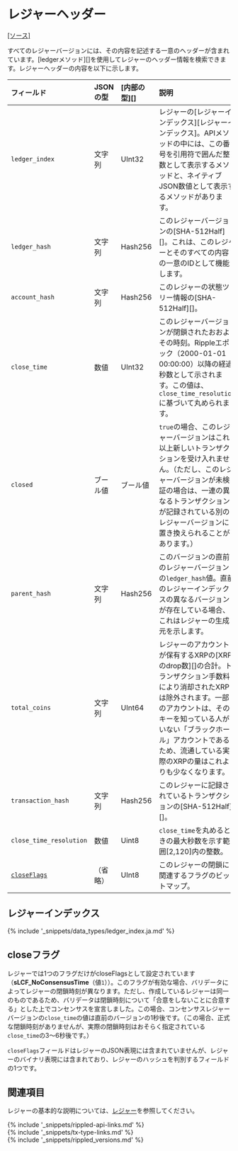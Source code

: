 # レジャーヘッダー
[[ソース]](https://github.com/ripple/rippled/blob/master/src/ripple/ledger/ReadView.h#L71 "Source")

すべてのレジャーバージョンには、その内容を記述する一意のヘッダーが含まれています。[ledgerメソッド][]を使用してレジャーのヘッダー情報を検索できます。レジャーヘッダーの内容を以下に示します。

| フィールド | JSONの型 | [内部の型][] | 説明   |
|:-----------------------------|:----------|:------------------|:--------------|
| `ledger_index` | 文字列 | UInt32 | レジャーの[レジャーインデックス][レジャーインデックス]。APIメソッドの中には、この番号を引用符で囲んだ整数として表示するメソッドと、ネイティブJSON数値として表示するメソッドがあります。 |
| `ledger_hash` | 文字列 | Hash256 | このレジャーバージョンの[SHA-512Half][]。これは、このレジャーとそのすべての内容の一意のIDとして機能します。 |
| `account_hash` | 文字列 | Hash256 | このレジャーの状態ツリー情報の[SHA-512Half][]。 |
| `close_time` | 数値 | UInt32 | このレジャーバージョンが閉鎖されたおおよその時刻。Rippleエポック（2000-01-01 00:00:00）以降の経過秒数として示されます。この値は、`close_time_resolution`に基づいて丸められます。 |
| `closed` | ブール値 | ブール値 | `true`の場合、このレジャーバージョンはこれ以上新しいトランザクションを受け入れません。（ただし、このレジャーバージョンが未検証の場合は、一連の異なるトランザクションが記録されている別のレジャーバージョンに置き換えられることがあります。） |
| `parent_hash` | 文字列 | Hash256 | このバージョンの直前のレジャーバージョンの`ledger_hash`値。直前のレジャーインデックスの異なるバージョンが存在している場合、これはレジャーの生成元を示します。 |
| `total_coins` | 文字列 | UInt64 | レジャーのアカウントが保有するXRPの[XRPのdrop数][]の合計。トランザクション手数料により消却されたXRPは除外されます。一部のアカウントは、そのキーを知っている人がいない「ブラックホール」アカウントであるため、流通している実際のXRPの量はこれよりも少なくなります。 |
| `transaction_hash` | 文字列 | Hash256 | このレジャーに記録されているトランザクションの[SHA-512Half][]。 |
| `close_time_resolution` | 数値 | Uint8 | `close_time`を丸めるときの最大秒数を示す範囲[2,120]内の整数。 |
| [`closeFlags`](#closeフラグ) | （省略） | UInt8 | このレジャーの閉鎖に関連するフラグのビットマップ。 |


## レジャーインデックス
{% include '_snippets/data_types/ledger_index.ja.md' %}
<!--{#_ #}-->


## closeフラグ

レジャーでは1つのフラグだけがcloseFlagsとして設定されています（**sLCF_NoConsensusTime**（値`1`））。このフラグが有効な場合、バリデータによってレジャーの閉鎖時刻が異なります。ただし、作成しているレジャーは同一のものであるため、バリデータは閉鎖時刻について「合意をしないことに合意する」とした上でコンセンサスを宣言しました。この場合、コンセンサスレジャーバージョンの`close_time`の値は直前のバージョンの1秒後です。（この場合、正式な閉鎖時刻がありませんが、実際の閉鎖時刻はおそらく指定されている`close_time`の3～6秒後です。）

`closeFlags`フィールドはレジャーのJSON表現には含まれていませんが、レジャーのバイナリ表現には含まれており、レジャーのハッシュを判別するフィールドの1つです。


## 関連項目

レジャーの基本的な説明については、[レジャー](ledgers.html)を参照してください。


<!--{# common link defs #}-->
{% include '_snippets/rippled-api-links.md' %}			
{% include '_snippets/tx-type-links.md' %}			
{% include '_snippets/rippled_versions.md' %}
